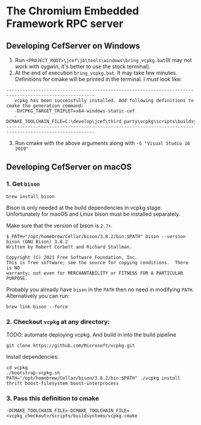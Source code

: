 # The Chromium Embedded Framework RPC server

## Developing CefServer on Windows

1. Run `<PROJECT_ROOT>\jcef\jb\tools\windows\bring_vcpkg.bat`(It may not work with cygwin, it's better to use the stock terminal).
2. At the end of execution `bring_vcpkg.bat`. It may take few minutes. Definitions for cmake will be printed in the terminal. I must look like: 
```
-------------------------------------------------------------------------------------------------------
   vcpkg has been successfully installed. Add following definitions to cmake the generation command:
   -DVCPKG_TARGET_TRIPLET=x64-windows-static-cef
   -DCMAKE_TOOLCHAIN_FILE=C:\develop\jcef\third_party\vcpkg\scripts\buildsystems\vcpkg.cmake
-------------------------------------------------------------------------------------------------------
```
3. Run cmake with the above arguments along with `-G "Visual Studio 16 2019"`

## Developing CefServer on macOS
### 1. Get `bison`
```
brew install bison
```
Bison is only needed at the build dependencies in vcpkg stage.
Unfortunately for macOS and Linux bison must be installed separately.

Make sure that the version of bison is `2.7+`.
```
$ PATH="/opt/homebrew/Cellar/bison/3.8.2/bin:$PATH" bison --version
bison (GNU Bison) 3.8.2
Written by Robert Corbett and Richard Stallman.

Copyright (C) 2021 Free Software Foundation, Inc.
This is free software; see the source for copying conditions.  There is NO
warranty; not even for MERCHANTABILITY or FITNESS FOR A PARTICULAR PURPOSE.
``` 
Probably you already have `bison` in the `PATH` then no need in modifying `PATH`. 
Alternatively you can run:
```
brew link bison --force
```

### 2. Checkout `vcpkg` at any directory:
TODO: automate deploying vcpkg. And build in into the build pipeline
```
git clone https://github.com/Microsoft/vcpkg.git
```
Install dependencies:
```
cd vcpkg
./bootstrap-vcpkg.sh
PATH="/opt/homebrew/Cellar/bison/3.8.2/bin:$PATH" ./vcpkg install thrift boost-filesystem boost-interprocess
```

### 3. Pass this definition to cmake
`-DCMAKE_TOOLCHAIN_FILE=-DCMAKE_TOOLCHAIN_FILE=<vcpkg_checkout>/scripts/buildsystems/vcpkg.cmake`


